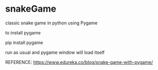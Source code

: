 # snakeGame
classic snake game in python using Pygame

to install pygame 

  pip install pygame
  

run as usual and pygame window will load itself

REFERENCE:
https://www.edureka.co/blog/snake-game-with-pygame/
